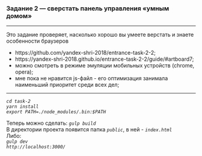 <h3><a id="_2_______0"></a>Задание 2 — сверстать панель управления «умным домом»</h3>
<hr>
<p>Это задание проверяет, насколько хорошо вы умеете верстать и знаете особенности браузеров</p>
<ul>
<li>https://github.com/yandex-shri-2018/entrance-task-2-2;</li>
<li>https://yandex-shri-2018.github.io/entrance-task-2-2/guide/#artboard7;</li>
<li>можно смотреть в режиме эмуляции мобильных устройств (chrome, opera);</li>
<li>мне пока не нравится js-файл - его оптимизация занимала наименьший приоритет среди всех дел;</li>
</ul>
<hr>
<p><em><code>cd task-2</code><br>
<code>yarn install</code><br>
<code>export PATH=./node_modules/.bin:$PATH</code></em></p>
<p>Теперь можно сделать: <em><code>gulp build</code></em><br>
В директории проекта появится папка <em><code>public</code></em>, в ней - <em><code>index.html</code></em><br>
Либо:<br>
<em><code>gulp dev</code></em><br>
<em><code>http://localhost:3000/</code></em></p>